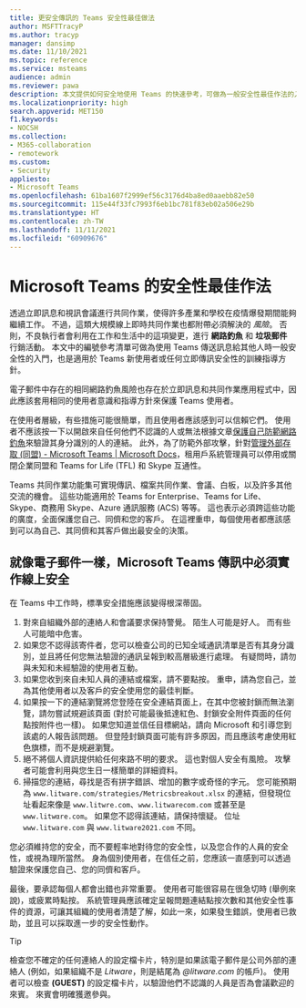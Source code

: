 ```yaml
---
title: 更安全傳訊的 Teams 安全性最佳做法
author: MSFTTracyP
ms.author: tracyp
manager: dansimp
ms.date: 11/10/2021
ms.topic: reference
ms.service: msteams
audience: admin
ms.reviewer: pawa
description: 本文提供如何安全地使用 Teams 的快速參考，可做為一般安全性最佳作法的入門，以及訓練使用者進行安全傳訊的提示。
ms.localizationpriority: high
search.appverid: MET150
f1.keywords:
- NOCSH
ms.collection:
- M365-collaboration
- remotework
ms.custom:
- Security
appliesto:
- Microsoft Teams
ms.openlocfilehash: 61ba1607f2999ef56c3176d4ba8ed0aaebb82e50
ms.sourcegitcommit: 115e44f33fc7993f6eb1bc781f83eb02a506e29b
ms.translationtype: HT
ms.contentlocale: zh-TW
ms.lasthandoff: 11/11/2021
ms.locfileid: "60909676"
---
```

# <a name="security-best-practices-for-microsoft-teams"></a>Microsoft Teams 的安全性最佳作法

透過立即訊息和視訊會議進行共同作業，使得許多產業和學校在疫情爆發期間能夠繼續工作。 不過，這類大規模線上即時共同作業也都附帶必須解決的 *風險*。 否則，不良執行者會利用在工作和生活中的這項變更，進行 **網路釣魚** 和 **垃圾郵件** 行銷活動。 本文中的編號參考清單可做為使用 Teams 傳送訊息給其他人時一般安全性的入門，也是適用於 Teams 新使用者或任何立即傳訊安全性的訓練指導方針。

電子郵件中存在的相同網路釣魚風險也存在於立即訊息和共同作業應用程式中，因此應該套用相同的使用者意識和指導方針來保護 Teams 使用者。

在使用者層級，有些措施可能很簡單，而且使用者應該感到可以信賴它們。 使用者不應該按一下以開啟來自任何他們不認識的人或無法根據文章[保護自己防範網路釣魚](https://support.microsoft.com/en-us/windows/protect-yourself-from-phishing-0c7ea947-ba98-3bd9-7184-430e1f860a44)來驗證其身分識別的人的連結。 此外，為了防範外部攻擊，針對[管理外部存取 (同盟) - Microsoft Teams | Microsoft Docs](/microsoftteams/manage-external-access)，租用戶系統管理員可以停用或關閉企業同盟和 Teams for Life (TFL) 和 Skype 互通性。

Teams 共同作業功能集可實現傳訊、檔案共同作業、會議、白板，以及許多其他交流的機會。 這些功能適用於 Teams for Enterprise、Teams for Life、Skype、商務用 Skype、Azure 通訊服務 (ACS) 等等。 這也表示必須跨這些功能的廣度，全面保護您自己、同儕和您的客戶。 在這裡重申，每個使用者都應該感到可以為自己、其同儕和其客戶做出最安全的決策。

## <a name="just-as-with-email-online-safety-must-be-practiced-in-microsoft-teams-messaging"></a>就像電子郵件一樣，Microsoft Teams 傳訊中必須實作線上安全

在 Teams 中工作時，標準安全措施應該變得根深蒂固。

1. 對來自組織外部的連絡人和會議要求保持警覺。 陌生人可能是好人。 而有些人可能暗中危害。
2. 如果您不認得該寄件者，您可以檢查公司的已知全域通訊清單是否有其身分識別，並且將任何您無法驗證的通訊呈報到較高層級進行處理。 有疑問時，請勿與未知和未經驗證的使用者互動。
3. 如果您收到來自未知人員的連結或檔案，請不要點按。 重申，請為您自己，並為其他使用者以及客戶的安全使用您的最佳判斷。
4. 如果按一下的連結瀏覽將您登陸在安全連結頁面上，在其中您被封鎖而無法瀏覽，請勿嘗試規避該頁面 (對於可能最後抵達紅色、封鎖安全附件頁面的任何點按附件也一樣)。 如果您知道並信任目標網站，請向 Microsoft 和引導您到該處的人報告該問題。 但登陸封鎖頁面可能有許多原因，而且應該考慮使用紅色旗標，而不是規避瀏覽。
5. 絕不將個人資訊提供給任何來路不明的要求。 這也對個人安全有風險。 攻擊者可能會利用與您生日一樣簡單的詳細資料。
6. 掃描您的連結，尋找是否有拼字錯誤、增加的數字或奇怪的字元。 您可能預期為 `www.litware.com/strategies/Metricsbreakout.xlsx` 的連結，但發現位址看起來像是 `www.litwre.com`、`www.litwarecom.com` 或甚至是 `www.litwαre.com`。 如果您不認得該連結，請保持懷疑。 位址 `www.litware.com` 與 `www.litware2021.com` 不同。

您必須維持您的安全，而不要輕率地對待您的安全性，以及您合作的人員的安全性，或視為理所當然。 身為個別使用者，在信任之前，您應該一直感到可以透過驗證來保護您自己、您的同儕和客戶。

最後，要承認每個人都會出錯也非常重要。 使用者可能很容易在很急切時 (舉例來說)，或疲累時點按。 系統管理員應該確定呈報問題連結點按次數和其他安全性事件的資源，可讓其組織的使用者清楚了解，如此一來，如果發生錯誤，使用者已救助，並且可以採取進一步的安全性動作。

> [!TIP]
> 檢查您不確定的任何連絡人的設定檔卡片，特別是如果該電子郵件是公司外部的連絡人 (例如，如果組織不是 *Litware*，則是結尾為 *@litware.com* 的帳戶)。 使用者可以檢查 **(GUEST)** 的設定檔卡片，以驗證他們不認識的人員是否為會議歡迎的來賓。 來賓會明確獲邀參與。